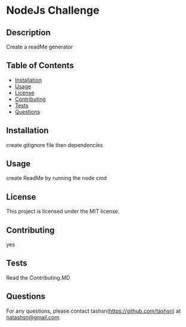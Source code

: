 # NodeJs Challenge

## Description
Create a readMe generator

## Table of Contents
- [Installation](#installation)
- [Usage](#usage)
- [License](#license)
- [Contributing](#contributing)
- [Tests](#tests)
- [Questions](#questions)

## Installation
create gitignore file then dependencies

## Usage
create ReadMe by running the node cmd

## License
This project is licensed under the MIT license.

## Contributing
yes

## Tests
Read the Contributing.MD

## Questions
For any questions, please contact tashsn(https://github.com/tashsn) at natashsn@gmail.com.
